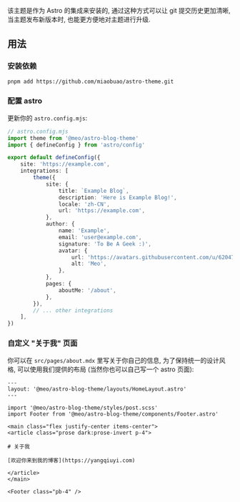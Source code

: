 该主题是作为 Astro 的集成来安装的, 通过这种方式可以让 git 提交历史更加清晰, 当主题发布新版本时, 也能更方便地对主题进行升级.

## 用法

### 安装依赖

```sh
pnpm add https://github.com/miaobuao/astro-theme.git
```

### 配置 astro

更新你的 `astro.config.mjs`:

```ts
// astro.config.mjs
import theme from '@meo/astro-blog-theme'
import { defineConfig } from 'astro/config'

export default defineConfig({
	site: 'https://example.com',
	integrations: [
		theme({
			site: {
				title: `Example Blog`,
				description: 'Here is Example Blog!',
				locale: 'zh-CN',
				url: 'https://example.com',
			},
			author: {
				name: 'Example',
				email: 'user@example.com',
				signature: 'To Be A Geek :)',
				avatar: {
					url: 'https://avatars.githubusercontent.com/u/62047803?v=4',
					alt: 'Meo',
				},
			},
			pages: {
				aboutMe: '/about',
			},
		}),
		// ... other integrations
	],
})
```

### 自定义 "关于我" 页面

你可以在 `src/pages/about.mdx` 里写关于你自己的信息, 为了保持统一的设计风格, 可以使用我们提供的布局 (当然你也可以自己写一个 astro 页面):

```mdx
---
layout: '@meo/astro-blog-theme/layouts/HomeLayout.astro'
---

import '@meo/astro-blog-theme/styles/post.scss'
import Footer from '@meo/astro-blog-theme/components/Footer.astro'

<main class="flex justify-center items-center">
<article class="prose dark:prose-invert p-4">

# 关于我

[欢迎你来到我的博客](https://yangqiuyi.com)

</article>
</main>

<Footer class="pb-4" />
```
